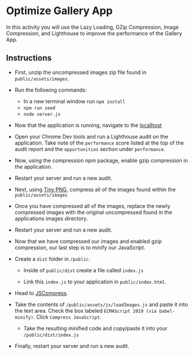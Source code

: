 # Optimize Gallery App

In this activity you will use the Lazy Loading, GZip Compression, Image Compression, and Lighthouse to improve the performance of the Gallery App.

## Instructions

- First, unzip the uncompressed images zip file found in `public/assets/images`.

- Run the following commands:

  - In a new terminal window run `npm install`
  - `npm run seed`
  - `node server.js`

- Now that the application is running, navigate to the [localhost](https://localhost:3000)

- Open your Chrome Dev tools and run a Lighthouse audit on the application. Take note of the `performance` score listed at the top of the audit report and the `opportunities` section under `performance`.

- Now, using the compression npm package, enable gzip compression in the application.

- Restart your server and run a new audit.

- Next, using [Tiny PNG](https://tinypng.com/), compress all of the images found within the `public/assets/images`

- Once you have compressed all of the images, replace the newly compressed images with the original uncompressed found in the applications images directory.

- Restart your server and run a new audit.

- Now that we have compressed our images and enabled gzip compression, our last step is to minify our JavaScript.

- Create a `dist` folder in `/public`.

  - Inside of `public/dist` create a file called `index.js`

  - Link this `index.js` to your application in `public/index.html`.

- Head to [JSCompress](https://jscompress.com/).

- Take the contents of `/public/assets/js/loadImages.js` and paste it into the text area. Check the box labeled `ECMAScript 2019 (via babel-minify)`. Click `Compress JavaScript`.

  - Take the resulting minified code and copy/paste it into your `/public/dist/index.js`

- Finally, restart your server and run a new audit.
